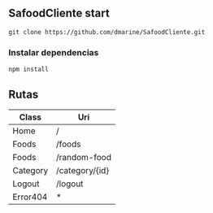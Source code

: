 ## SafoodCliente start
```
git clone https://github.com/dmarine/SafoodCliente.git
```

### Instalar dependencias
```
npm install
```

## Rutas
| Class        | Uri                           |
| ------------ | ----------------------------- |
| Home         | /                             |
| Foods        | /foods                        |
| Foods        | /random-food                  |
| Category     | /category/{id}                |
| Logout       | /logout                       |
| Error404     | *                             |

